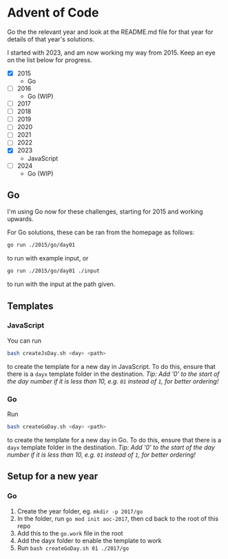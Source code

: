 # Advent of Code

Go the the relevant year and look at the README.md file for that year for details of that year's solutions.

I started with 2023, and am now working my way from 2015. Keep an eye on the list below for progress.

- [x] 2015
  - Go
- [ ] 2016
  - Go (WIP)
- [ ] 2017
- [ ] 2018
- [ ] 2019
- [ ] 2020
- [ ] 2021
- [ ] 2022
- [x] 2023
  - JavaScript
- [ ] 2024
  - Go (WIP)

## Go

I'm using Go now for these challenges, starting for 2015 and working upwards.

For Go solutions, these can be ran from the homepage as follows:

```bash
go run ./2015/go/day01
```

to run with example input, or

```bash
go run ./2015/go/day01 ./input
```

to run with the input at the path given.

## Templates

### JavaScript

You can run

```bash
bash createJsDay.sh <day> <path>
```

to create the template for a new day in JavaScript. To do this, ensure that there is a `dayx` template folder in the destination.
_Tip: Add '0' to the start of the day number if it is less than 10, e.g. `01` instead of `1`, for better ordering!_

### Go

Run

```bash
bash createGoDay.sh <day> <path>
```

to create the template for a new day in Go. To do this, ensure that there is a `dayx` template folder in the destination.
_Tip: Add '0' to the start of the day number if it is less than 10, e.g. `01` instead of `1`, for better ordering!_

## Setup for a new year

### Go

1. Create the year folder, eg. `mkdir -p 2017/go`
2. In the folder, run `go mod init aoc-2017`, then cd back to the root of this repo
3. Add this to the `go.work` file in the root
4. Add the dayx folder to enable the template to work
5. Run `bash createGoDay.sh 01 ./2017/go`
